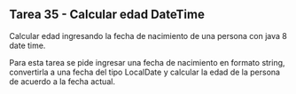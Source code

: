 ## Tarea 35 - Calcular edad DateTime

Calcular edad ingresando la fecha de nacimiento de una persona con java 8 date time.

Para esta tarea se pide ingresar una fecha de nacimiento en formato string, convertirla a una fecha del tipo LocalDate y calcular la edad de la persona de acuerdo a la fecha actual.

